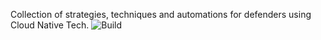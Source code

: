 Collection of strategies, techniques and automations for defenders using Cloud Native Tech. ![Build](https://github.com/raajheshkannaa/defensive.works/actions/workflows/ci.yml/badge.svg) 

